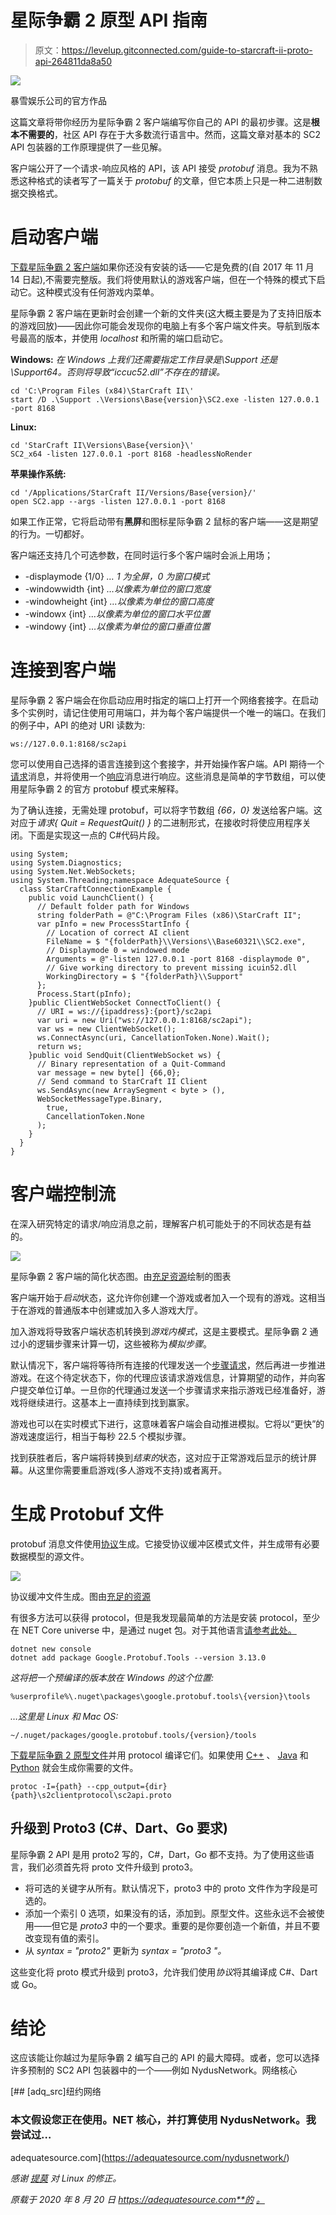 # 星际争霸 2 原型 API 指南

> 原文：<https://levelup.gitconnected.com/guide-to-starcraft-ii-proto-api-264811da8a50>

![](img/068ca54749a0ce25bfb4a1eb15651de2.png)

暴雪娱乐公司的官方作品

这篇文章将带你经历为星际争霸 2 客户端编写你自己的 API 的最初步骤。这是**根本不需要的**，社区 API 存在于大多数流行语言中。然而，这篇文章对基本的 SC2 API 包装器的工作原理提供了一些见解。

客户端公开了一个请求-响应风格的 API，该 API 接受 *protobuf* 消息。我为不熟悉这种格式的读者写了一篇关于 *protobuf* 的文章，但它本质上只是一种二进制数据交换格式。

# 启动客户端

[下载星际争霸 2 客户端](https://starcraft2.com/)如果你还没有安装的话——它是免费的(自 2017 年 11 月 14 日起),不需要完整版。我们将使用默认的游戏客户端，但在一个特殊的模式下启动它。这种模式没有任何游戏内菜单。

星际争霸 2 客户端在更新时会创建一个新的文件夹(这大概主要是为了支持旧版本的游戏回放)——因此你可能会发现你的电脑上有多个客户端文件夹。导航到版本号最高的版本，并使用 *localhost* 和所需的端口启动它。

**Windows:** *在 Windows 上我们还需要指定工作目录是\Support 还是\Support64。否则将导致“iccuc52.dll”不存在的错误。*

```
cd 'C:\Program Files (x84)\StarCraft II\'
start /D .\Support .\Versions\Base{version}\SC2.exe -listen 127.0.0.1 -port 8168
```

**Linux:**

```
cd 'StarCraft II\Versions\Base{version}\'
SC2_x64 -listen 127.0.0.1 -port 8168 -headlessNoRender
```

**苹果操作系统:**

```
cd '/Applications/StarCraft II/Versions/Base{version}/'
open SC2.app --args -listen 127.0.0.1 -port 8168
```

如果工作正常，它将启动带有**黑屏**和图标星际争霸 2 鼠标的客户端——这是期望的行为。一切都好。

客户端还支持几个可选参数，在同时运行多个客户端时会派上用场；

*   -displaymode {1/0} *… 1 为全屏，0 为窗口模式*
*   -windowwidth {int} *…以像素为单位的窗口宽度*
*   -windowheight {int} *…以像素为单位的窗口高度*
*   -windowx {int} *…以像素为单位的窗口水平位置*
*   -windowy {int} *…以像素为单位的窗口垂直位置*

# 连接到客户端

星际争霸 2 客户端会在你启动应用时指定的端口上打开一个网络套接字。在启动多个实例时，请记住使用可用端口，并为每个客户端提供一个唯一的端口。在我们的例子中，API 的绝对 URI 读数为:

```
ws://127.0.0.1:8168/sc2api
```

您可以使用自己选择的语言连接到这个套接字，并开始操作客户端。API 期待一个[请求](https://github.com/Blizzard/s2client-proto/blob/01ab351e21c786648e4c6693d4aad023a176d45c/s2clientprotocol/sc2api.proto#L84)消息，并将使用一个[响应](https://github.com/Blizzard/s2client-proto/blob/01ab351e21c786648e4c6693d4aad023a176d45c/s2clientprotocol/sc2api.proto#L121)消息进行响应。这些消息是简单的字节数组，可以使用星际争霸 2 的官方 protobuf 模式来解释。

为了确认连接，无需处理 protobuf，可以将字节数组 *{66，0}* 发送给客户端。这对应于*请求{ Quit = RequestQuit() }* 的二进制形式，在接收时将使应用程序关闭。下面是实现这一点的 C#代码片段。

```
using System;
using System.Diagnostics;
using System.Net.WebSockets;
using System.Threading;namespace AdequateSource {
  class StarCraftConnectionExample {
    public void LaunchClient() {
      // Default folder path for Windows
      string folderPath = @"C:\Program Files (x86)\StarCraft II";
      var pInfo = new ProcessStartInfo {
        // Location of correct AI client
        FileName = $ "{folderPath}\\Versions\\Base60321\\SC2.exe",
        // Displaymode 0 = windowed mode
        Arguments = @"-listen 127.0.0.1 -port 8168 -displaymode 0",
        // Give working directory to prevent missing icuin52.dll
        WorkingDirectory = $ "{folderPath}\\Support"
      };
      Process.Start(pInfo);
    }public ClientWebSocket ConnectToClient() {  
      // URI = ws://{ipaddress}:{port}/sc2api
      var uri = new Uri("ws://127.0.0.1:8168/sc2api");
      var ws = new ClientWebSocket();
      ws.ConnectAsync(uri, CancellationToken.None).Wait();
      return ws;
    }public void SendQuit(ClientWebSocket ws) {
      // Binary representation of a Quit-Command
      var message = new byte[] {66,0};
      // Send command to StarCraft II Client
      ws.SendAsync(new ArraySegment < byte > (),
      WebSocketMessageType.Binary,
        true,
        CancellationToken.None
      );
    }
  }
}
```

# 客户端控制流

在深入研究特定的请求/响应消息之前，理解客户机可能处于的不同状态是有益的。

![](img/e246dda0729d174519d34d6bb6788d4a.png)

星际争霸 2 客户端的简化状态图。由[充足资源](https://adequatesource.com/)绘制的图表

客户端开始于*启动*状态，这允许你创建一个游戏或者加入一个现有的游戏。这相当于在游戏的普通版本中创建或加入多人游戏大厅。

加入游戏将导致客户端状态机转换到*游戏内模式*，这是主要模式。星际争霸 2 通过小的逻辑步骤来计算一切，这些被称为*模拟步骤*。

默认情况下，客户端将等待所有连接的代理发送一个[步骤请求](https://github.com/Blizzard/s2client-proto/blob/01ab351e21c786648e4c6693d4aad023a176d45c/s2clientprotocol/sc2api.proto#L391)，然后再进一步推进游戏。在这个待定状态下，你的代理应该请求游戏信息，计算期望的动作，并向客户提交单位订单。一旦你的代理通过发送一个步骤请求来指示游戏已经准备好，游戏将继续进行。这基本上一直持续到找到赢家。

游戏也可以在实时模式下进行，这意味着客户端会自动推进模拟。它将以“更快”的游戏速度运行，相当于每秒 22.5 个模拟步骤。

找到获胜者后，客户端将转换到*结束的*状态，这对应于正常游戏后显示的统计屏幕。从这里你需要重启游戏(多人游戏不支持)或者离开。

# 生成 Protobuf 文件

protobuf 消息文件使用[协议](https://developers.google.com/protocol-buffers/docs/downloads)生成。它接受协议缓冲区模式文件，并生成带有必要数据模型的源文件。

![](img/459eaa3947a6bf9883c42307c5c6996f.png)

协议缓冲文件生成。图由[充足的资源](https://adequatesource.com/)

有很多方法可以获得 protocol，但是我发现最简单的方法是安装 protocol，至少在 NET Core universe 中，是通过 nuget 包。对于其他语言[请参考此处。](https://developers.google.com/protocol-buffers/docs/downloads)

```
dotnet new console
dotnet add package Google.Protobuf.Tools --version 3.13.0
```

*这将把一个预编译的版本放在 Windows 的这个位置:*

```
%userprofile%\.nuget\packages\google.protobuf.tools\{version}\tools
```

*…这里是 Linux 和 Mac OS:*

```
~/.nuget/packages/google.protobuf.tools/{version}/tools
```

[下载星际争霸 2 原型文件](https://github.com/Blizzard/s2client-proto)并用 protocol 编译它们。如果使用 [C++](https://developers.google.com/protocol-buffers/docs/cpptutorial) 、 [Java](https://developers.google.com/protocol-buffers/docs/javatutorial) 和 [Python](https://developers.google.com/protocol-buffers/docs/javatutorial) 就会生成你需要的文件。

```
protoc -I={path} --cpp_output={dir} {path}\s2clientprotocol\sc2api.proto
```

## 升级到 Proto3 (C#、Dart、Go 要求)

星际争霸 2 API 是用 proto2 写的，C#，Dart，Go 都不支持。为了使用这些语言，我们必须首先将 proto 文件升级到 proto3。

*   将可选的关键字从所有。默认情况下，proto3 中的 proto 文件作为字段是可选的。
*   添加一个索引 0 选项，如果没有的话，添加到。原型文件。这些永远不会被使用——但它是 *proto3* 中的一个要求。重要的是你要创造一个新值，并且不要改变现有值的索引。
*   从 *syntax = "proto2"* 更新为 *syntax = "proto3 "。*

这些变化将 proto 模式升级到 proto3，允许我们使用*协议*将其编译成 C#、Dart 或 Go。

# 结论

这应该能让你越过为星际争霸 2 编写自己的 API 的最大障碍。或者，您可以选择许多预制的 SC2 API 包装器中的一个——例如 NydusNetwork。网络核心

[](https://adequatesource.com/nydusnetwork/) [## [adq_src]纽约网络

### 本文假设您正在使用。NET 核心，并打算使用 NydusNetwork。我尝试过…

adequatesource.com](https://adequatesource.com/nydusnetwork/) 

*感谢* [*提莫*](https://github.com/tewalds) *对 Linux 的修正。*

*原载于 2020 年 8 月 20 日 https://adequatesource.com**的* [*。*](https://adequatesource.com/s2client-proto/)